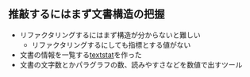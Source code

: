 ## 推敲するにはまず文書構造の把握

-   リファクタリングするにはまず構造が分からないと難しい
    -   リファクタリングするにしても指標とする値がない
-   文書の情報を一覧する[textstat](https://github.com/azu/textstat "textstat")を作った
-   文書の文字数とかパラグラフの数、読みやすさなどを数値で出すツール
